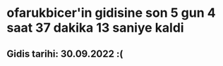 # ofarukbicer'in gidisine son 5 gun 4 saat 37 dakika 13 saniye kaldi

## Gidis tarihi: 30.09.2022 :(